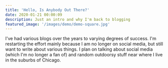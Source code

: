 ```yaml
---
title: 'Hello, Is Anybody Out There?'
date: 2020-01-21 00:00:09
description: Just an intro and why I'm back to blogging 
featured_image: '/images/demo/demo-square.jpg' 
---
```


I've had various blogs over the years to varying degrees of success. I'm restarting the effort
mainly because I am no longer on social media, but still want to write about various things. I plan
on talking about social media (which I'm no longer a fan of) and random outdoorsy stuff near where I
live in the suburbs of Chicago.

